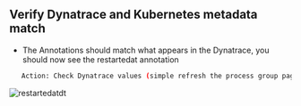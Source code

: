 ## Verify Dynatrace and Kubernetes metadata match

- The Annotations should match what appears in the Dynatrace, you should now see the restartedat annotation

```bash
   Action: Check Dynatrace values (simple refresh the process group page and expand the Properties and tags section)
   ```

![restartedatdt](../../assets/images/restartedatdt.png)

